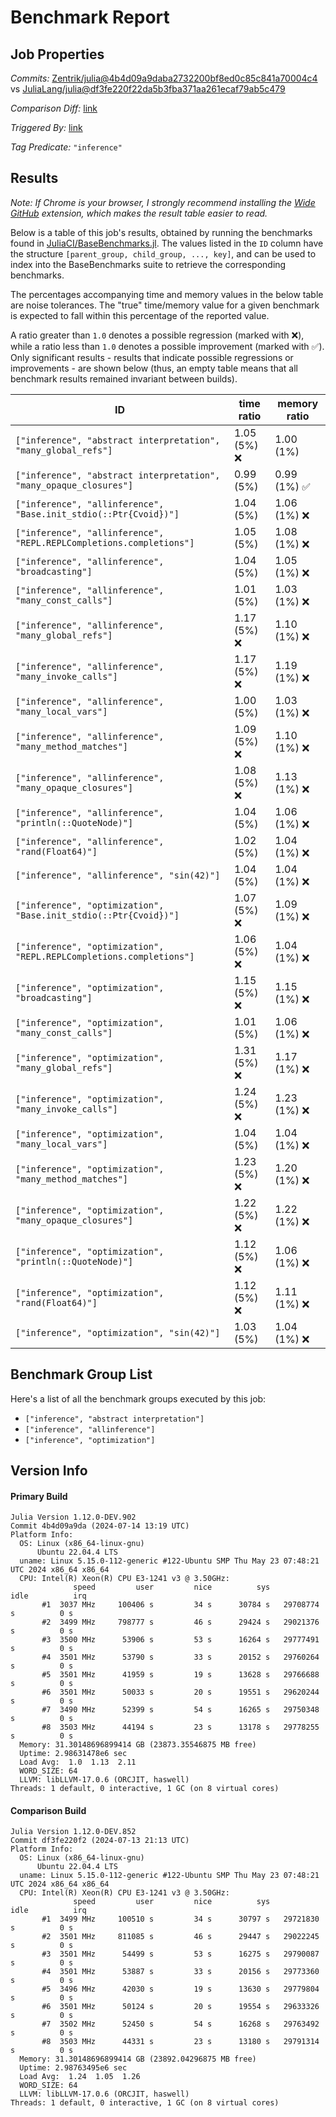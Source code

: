 # Benchmark Report

## Job Properties

*Commits:* [Zentrik/julia@4b4d09a9daba2732200bf8ed0c85c841a70004c4](https://github.com/Zentrik/julia/commit/4b4d09a9daba2732200bf8ed0c85c841a70004c4) vs [JuliaLang/julia@df3fe220f22da5b3fba371aa261ecaf79ab5c479](https://github.com/JuliaLang/julia/commit/df3fe220f22da5b3fba371aa261ecaf79ab5c479)

*Comparison Diff:* [link](https://github.com/JuliaLang/julia/compare/df3fe220f22da5b3fba371aa261ecaf79ab5c479..Zentrik/julia:4b4d09a9daba2732200bf8ed0c85c841a70004c4)

*Triggered By:* [link](https://github.com/JuliaLang/julia/pull/51120#issuecomment-2227349148)

*Tag Predicate:* `"inference"`

## Results

*Note: If Chrome is your browser, I strongly recommend installing the [Wide GitHub](https://chrome.google.com/webstore/detail/wide-github/kaalofacklcidaampbokdplbklpeldpj?hl=en)
extension, which makes the result table easier to read.*

Below is a table of this job's results, obtained by running the benchmarks found in
[JuliaCI/BaseBenchmarks.jl](https://github.com/JuliaCI/BaseBenchmarks.jl). The values
listed in the `ID` column have the structure `[parent_group, child_group, ..., key]`,
and can be used to index into the BaseBenchmarks suite to retrieve the corresponding
benchmarks.

The percentages accompanying time and memory values in the below table are noise tolerances. The "true"
time/memory value for a given benchmark is expected to fall within this percentage of the reported value.

A ratio greater than `1.0` denotes a possible regression (marked with :x:), while a ratio less
than `1.0` denotes a possible improvement (marked with :white_check_mark:). Only significant results - results
that indicate possible regressions or improvements - are shown below (thus, an empty table means that all
benchmark results remained invariant between builds).

| ID | time ratio | memory ratio |
|----|------------|--------------|
| `["inference", "abstract interpretation", "many_global_refs"]` | 1.05 (5%) :x: | 1.00 (1%)  |
| `["inference", "abstract interpretation", "many_opaque_closures"]` | 0.99 (5%)  | 0.99 (1%) :white_check_mark: |
| `["inference", "allinference", "Base.init_stdio(::Ptr{Cvoid})"]` | 1.04 (5%)  | 1.06 (1%) :x: |
| `["inference", "allinference", "REPL.REPLCompletions.completions"]` | 1.05 (5%)  | 1.08 (1%) :x: |
| `["inference", "allinference", "broadcasting"]` | 1.04 (5%)  | 1.05 (1%) :x: |
| `["inference", "allinference", "many_const_calls"]` | 1.01 (5%)  | 1.03 (1%) :x: |
| `["inference", "allinference", "many_global_refs"]` | 1.17 (5%) :x: | 1.10 (1%) :x: |
| `["inference", "allinference", "many_invoke_calls"]` | 1.17 (5%) :x: | 1.19 (1%) :x: |
| `["inference", "allinference", "many_local_vars"]` | 1.00 (5%)  | 1.03 (1%) :x: |
| `["inference", "allinference", "many_method_matches"]` | 1.09 (5%) :x: | 1.10 (1%) :x: |
| `["inference", "allinference", "many_opaque_closures"]` | 1.08 (5%) :x: | 1.13 (1%) :x: |
| `["inference", "allinference", "println(::QuoteNode)"]` | 1.04 (5%)  | 1.06 (1%) :x: |
| `["inference", "allinference", "rand(Float64)"]` | 1.02 (5%)  | 1.04 (1%) :x: |
| `["inference", "allinference", "sin(42)"]` | 1.04 (5%)  | 1.04 (1%) :x: |
| `["inference", "optimization", "Base.init_stdio(::Ptr{Cvoid})"]` | 1.07 (5%) :x: | 1.09 (1%) :x: |
| `["inference", "optimization", "REPL.REPLCompletions.completions"]` | 1.06 (5%) :x: | 1.04 (1%) :x: |
| `["inference", "optimization", "broadcasting"]` | 1.15 (5%) :x: | 1.15 (1%) :x: |
| `["inference", "optimization", "many_const_calls"]` | 1.01 (5%)  | 1.06 (1%) :x: |
| `["inference", "optimization", "many_global_refs"]` | 1.31 (5%) :x: | 1.17 (1%) :x: |
| `["inference", "optimization", "many_invoke_calls"]` | 1.24 (5%) :x: | 1.23 (1%) :x: |
| `["inference", "optimization", "many_local_vars"]` | 1.04 (5%)  | 1.04 (1%) :x: |
| `["inference", "optimization", "many_method_matches"]` | 1.23 (5%) :x: | 1.20 (1%) :x: |
| `["inference", "optimization", "many_opaque_closures"]` | 1.22 (5%) :x: | 1.22 (1%) :x: |
| `["inference", "optimization", "println(::QuoteNode)"]` | 1.12 (5%) :x: | 1.06 (1%) :x: |
| `["inference", "optimization", "rand(Float64)"]` | 1.12 (5%) :x: | 1.11 (1%) :x: |
| `["inference", "optimization", "sin(42)"]` | 1.03 (5%)  | 1.04 (1%) :x: |

## Benchmark Group List

Here's a list of all the benchmark groups executed by this job:

- `["inference", "abstract interpretation"]`
- `["inference", "allinference"]`
- `["inference", "optimization"]`

## Version Info

#### Primary Build

```
Julia Version 1.12.0-DEV.902
Commit 4b4d09a9da (2024-07-14 13:19 UTC)
Platform Info:
  OS: Linux (x86_64-linux-gnu)
      Ubuntu 22.04.4 LTS
  uname: Linux 5.15.0-112-generic #122-Ubuntu SMP Thu May 23 07:48:21 UTC 2024 x86_64 x86_64
  CPU: Intel(R) Xeon(R) CPU E3-1241 v3 @ 3.50GHz: 
              speed         user         nice          sys         idle          irq
       #1  3037 MHz     100406 s         34 s      30784 s   29708774 s          0 s
       #2  3499 MHz     798777 s         46 s      29424 s   29021376 s          0 s
       #3  3500 MHz      53906 s         53 s      16264 s   29777491 s          0 s
       #4  3501 MHz      53790 s         33 s      20152 s   29760264 s          0 s
       #5  3501 MHz      41959 s         19 s      13628 s   29766688 s          0 s
       #6  3501 MHz      50033 s         20 s      19551 s   29620244 s          0 s
       #7  3490 MHz      52399 s         54 s      16265 s   29750348 s          0 s
       #8  3503 MHz      44194 s         23 s      13178 s   29778255 s          0 s
  Memory: 31.30148696899414 GB (23873.35546875 MB free)
  Uptime: 2.98631478e6 sec
  Load Avg:  1.0  1.13  2.11
  WORD_SIZE: 64
  LLVM: libLLVM-17.0.6 (ORCJIT, haswell)
Threads: 1 default, 0 interactive, 1 GC (on 8 virtual cores)

```

#### Comparison Build

```
Julia Version 1.12.0-DEV.852
Commit df3fe220f2 (2024-07-13 21:13 UTC)
Platform Info:
  OS: Linux (x86_64-linux-gnu)
      Ubuntu 22.04.4 LTS
  uname: Linux 5.15.0-112-generic #122-Ubuntu SMP Thu May 23 07:48:21 UTC 2024 x86_64 x86_64
  CPU: Intel(R) Xeon(R) CPU E3-1241 v3 @ 3.50GHz: 
              speed         user         nice          sys         idle          irq
       #1  3499 MHz     100510 s         34 s      30797 s   29721830 s          0 s
       #2  3501 MHz     811085 s         46 s      29447 s   29022245 s          0 s
       #3  3501 MHz      54499 s         53 s      16275 s   29790087 s          0 s
       #4  3501 MHz      53887 s         33 s      20156 s   29773360 s          0 s
       #5  3496 MHz      42030 s         19 s      13630 s   29779804 s          0 s
       #6  3501 MHz      50124 s         20 s      19554 s   29633326 s          0 s
       #7  3502 MHz      52450 s         54 s      16268 s   29763492 s          0 s
       #8  3503 MHz      44331 s         23 s      13180 s   29791314 s          0 s
  Memory: 31.30148696899414 GB (23892.04296875 MB free)
  Uptime: 2.98763495e6 sec
  Load Avg:  1.24  1.05  1.26
  WORD_SIZE: 64
  LLVM: libLLVM-17.0.6 (ORCJIT, haswell)
Threads: 1 default, 0 interactive, 1 GC (on 8 virtual cores)

```
